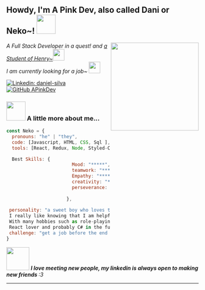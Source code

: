 <h2> Howdy, I'm A Pink Dev, also called Dani or Neko~! <img src="https://media.giphy.com/media/JRsQiAN79bPWUv43Ko/giphy.gif" width="50"></h2>
<img align='right' src="https://media0.giphy.com/media/cfiPnkNpenIFUg9ppo/200w.webp?cid=ecf05e47x65tfdh7k55moquag90kmhu5h8yf12m8k17x9egn&rid=200w.webp&ct=g" width="230">
<p><em>A Full Stack Developer in a quest! and <a href="https://www.soyhenry.com/">a Student of Henry~</a><img src="https://media0.giphy.com/media/dZd6NaZ8522fBx6w3d/200w.gif" width="30"></br>I am currently looking for a job~ <img src="https://i.pinimg.com/originals/2c/fc/fa/2cfcfabf5f5fe0aa109cbe34aa12df2a.gif" width="30"> 
</em></p>


[![Linkedin: daniel-silva](https://img.shields.io/badge/-DanielSilva-0073B1?style=flat-square)](https://www.linkedin.com/in/daniel-silva-527920214/)
[![GitHub APinkDev](https://img.shields.io/github/followers/APinkDev?label=follow&style=social)](https://github.com/APinkDev)


### <img src="https://media3.giphy.com/media/JTIy6MKXfdfYDDBHV0/200w.gif" width="50"> A little more about me...  

```javascript
const Neko = {
  pronouns: "he" | "they",
  code: [Javascript, HTML, CSS, Sql ],
  tools: [React, Redux, Node, Styled-Components, Jest, Heroku, Vercell],

  Best Skills: {
                        Mood: "*****",
                        teamwork: "*****",
                        Empathy: "*****",
                        creativity: "*****",
                        perseverance: "*****"
                        
                      },
                      
 personality: "a sweet boy who loves to help in any way possible, 
 I really like knowing that I am helpful in what I do, 
 With many hobbies such as role-playing and animation movies, 
 React lover and probably C# in the future too",
 challenge: "get a job before the end of the year"
}
```

<img src="https://media.giphy.com/media/kfRKF0iqA8jyDqq1nH/giphy.gif" width="60"> <em><b>I love meeting new people, my linkedin is always open to making new friends </b> :3</em>

---
